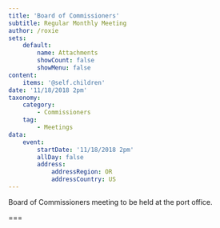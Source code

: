 ```yaml
---
title: 'Board of Commissioners'
subtitle: Regular Monthly Meeting
author: /roxie
sets:
    default:
        name: Attachments
        showCount: false
        showMenu: false
content:
    items: '@self.children'
date: '11/18/2018 2pm'
taxonomy:
    category: 
        - Commissioners
    tag: 
        - Meetings
data:
    event:
        startDate: '11/18/2018 2pm'
        allDay: false
        address:
            addressRegion: OR
            addressCountry: US
---
```


Board of Commissioners meeting to be held at the port office.

===
